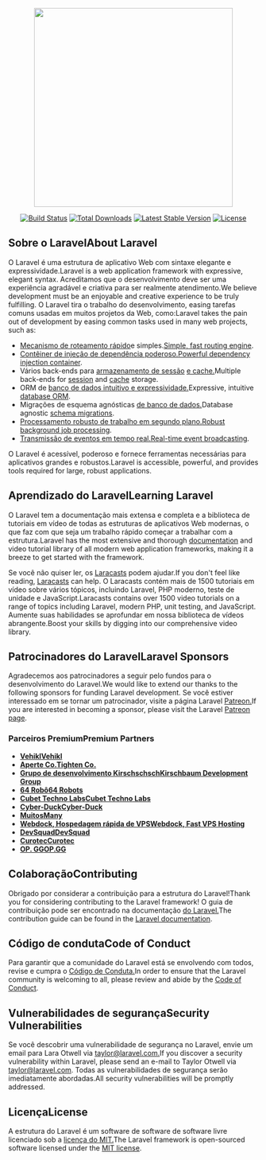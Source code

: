 <p align="center"><a href="https://laravel.com" target="_blank"><img src="https://raw.githubusercontent.com/laravel/art/master/logo-lockup/5%20SVG/2%20CMYK/1%20Full%20Color/laravel-logolockup-cmyk-red.svg" width="400"></a></p>

<p align="center">
<a href="https://travis-ci.org/laravel/framework"><img src="https://travis-ci.org/laravel/framework.svg" alt="Build Status"></a>
<a href="https://packagist.org/packages/laravel/framework"><img src="https://img.shields.io/packagist/dt/laravel/framework" alt="Total Downloads"></a>
<a href="https://packagist.org/packages/laravel/framework"><img src="https://img.shields.io/packagist/v/laravel/framework" alt="Latest Stable Version"></a>
<a href="https://packagist.org/packages/laravel/framework"><img src="https://img.shields.io/packagist/l/laravel/framework" alt="License"></a>
</p>

## <a name="about-laravel"></a><span data-ttu-id="ab444-101">Sobre o Laravel</span><span class="sxs-lookup"><span data-stu-id="ab444-101">About Laravel</span></span>

<span data-ttu-id="ab444-102">O Laravel é uma estrutura de aplicativo Web com sintaxe elegante e expressividade.</span><span class="sxs-lookup"><span data-stu-id="ab444-102">Laravel is a web application framework with expressive, elegant syntax.</span></span> <span data-ttu-id="ab444-103">Acreditamos que o desenvolvimento deve ser uma experiência agradável e criativa para ser realmente atendimento.</span><span class="sxs-lookup"><span data-stu-id="ab444-103">We believe development must be an enjoyable and creative experience to be truly fulfilling.</span></span> <span data-ttu-id="ab444-104">O Laravel tira o trabalho do desenvolvimento, easing tarefas comuns usadas em muitos projetos da Web, como:</span><span class="sxs-lookup"><span data-stu-id="ab444-104">Laravel takes the pain out of development by easing common tasks used in many web projects, such as:</span></span>

- <span data-ttu-id="ab444-105">[Mecanismo de roteamento rápido](https://laravel.com/docs/routing)e simples.</span><span class="sxs-lookup"><span data-stu-id="ab444-105">[Simple, fast routing engine](https://laravel.com/docs/routing).</span></span>
- <span data-ttu-id="ab444-106">[Contêiner de injeção de dependência poderoso.](https://laravel.com/docs/container)</span><span class="sxs-lookup"><span data-stu-id="ab444-106">[Powerful dependency injection container](https://laravel.com/docs/container).</span></span>
- <span data-ttu-id="ab444-107">Vários back-ends para [armazenamento de sessão](https://laravel.com/docs/session) [e cache.](https://laravel.com/docs/cache)</span><span class="sxs-lookup"><span data-stu-id="ab444-107">Multiple back-ends for [session](https://laravel.com/docs/session) and [cache](https://laravel.com/docs/cache) storage.</span></span>
- <span data-ttu-id="ab444-108">ORM de [banco de dados intuitivo e expressividade.](https://laravel.com/docs/eloquent)</span><span class="sxs-lookup"><span data-stu-id="ab444-108">Expressive, intuitive [database ORM](https://laravel.com/docs/eloquent).</span></span>
- <span data-ttu-id="ab444-109">Migrações de esquema agnósticas [de banco de dados.](https://laravel.com/docs/migrations)</span><span class="sxs-lookup"><span data-stu-id="ab444-109">Database agnostic [schema migrations](https://laravel.com/docs/migrations).</span></span>
- <span data-ttu-id="ab444-110">[Processamento robusto de trabalho em segundo plano.](https://laravel.com/docs/queues)</span><span class="sxs-lookup"><span data-stu-id="ab444-110">[Robust background job processing](https://laravel.com/docs/queues).</span></span>
- <span data-ttu-id="ab444-111">[Transmissão de eventos em tempo real.](https://laravel.com/docs/broadcasting)</span><span class="sxs-lookup"><span data-stu-id="ab444-111">[Real-time event broadcasting](https://laravel.com/docs/broadcasting).</span></span>

<span data-ttu-id="ab444-112">O Laravel é acessível, poderoso e fornece ferramentas necessárias para aplicativos grandes e robustos.</span><span class="sxs-lookup"><span data-stu-id="ab444-112">Laravel is accessible, powerful, and provides tools required for large, robust applications.</span></span>

## <a name="learning-laravel"></a><span data-ttu-id="ab444-113">Aprendizado do Laravel</span><span class="sxs-lookup"><span data-stu-id="ab444-113">Learning Laravel</span></span>

<span data-ttu-id="ab444-114">O Laravel tem a [](https://laravel.com/docs) documentação mais extensa e completa e a biblioteca de tutoriais em vídeo de todas as estruturas de aplicativos Web modernas, o que faz com que seja um trabalho rápido começar a trabalhar com a estrutura.</span><span class="sxs-lookup"><span data-stu-id="ab444-114">Laravel has the most extensive and thorough [documentation](https://laravel.com/docs) and video tutorial library of all modern web application frameworks, making it a breeze to get started with the framework.</span></span>

<span data-ttu-id="ab444-115">Se você não quiser ler, os [Laracasts](https://laracasts.com) podem ajudar.</span><span class="sxs-lookup"><span data-stu-id="ab444-115">If you don't feel like reading, [Laracasts](https://laracasts.com) can help.</span></span> <span data-ttu-id="ab444-116">O Laracasts contém mais de 1500 tutoriais em vídeo sobre vários tópicos, incluindo Laravel, PHP moderno, teste de unidade e JavaScript.</span><span class="sxs-lookup"><span data-stu-id="ab444-116">Laracasts contains over 1500 video tutorials on a range of topics including Laravel, modern PHP, unit testing, and JavaScript.</span></span> <span data-ttu-id="ab444-117">Aumente suas habilidades se aprofundar em nossa biblioteca de vídeos abrangente.</span><span class="sxs-lookup"><span data-stu-id="ab444-117">Boost your skills by digging into our comprehensive video library.</span></span>

## <a name="laravel-sponsors"></a><span data-ttu-id="ab444-118">Patrocinadores do Laravel</span><span class="sxs-lookup"><span data-stu-id="ab444-118">Laravel Sponsors</span></span>

<span data-ttu-id="ab444-119">Agradecemos aos patrocinadores a seguir pelo fundos para o desenvolvimento do Laravel.</span><span class="sxs-lookup"><span data-stu-id="ab444-119">We would like to extend our thanks to the following sponsors for funding Laravel development.</span></span> <span data-ttu-id="ab444-120">Se você estiver interessado em se tornar um patrocinador, visite a página Laravel [Patreon.](https://patreon.com/taylorotwell)</span><span class="sxs-lookup"><span data-stu-id="ab444-120">If you are interested in becoming a sponsor, please visit the Laravel [Patreon page](https://patreon.com/taylorotwell).</span></span>

### <a name="premium-partners"></a><span data-ttu-id="ab444-121">Parceiros Premium</span><span class="sxs-lookup"><span data-stu-id="ab444-121">Premium Partners</span></span>

- <span data-ttu-id="ab444-122">**[Vehikl](https://vehikl.com/)**</span><span class="sxs-lookup"><span data-stu-id="ab444-122">**[Vehikl](https://vehikl.com/)**</span></span>
- <span data-ttu-id="ab444-123">**[Aperte Co.](https://tighten.co)**</span><span class="sxs-lookup"><span data-stu-id="ab444-123">**[Tighten Co.](https://tighten.co)**</span></span>
- <span data-ttu-id="ab444-124">**[Grupo de desenvolvimento Kirschschsch](https://kirschbaumdevelopment.com)**</span><span class="sxs-lookup"><span data-stu-id="ab444-124">**[Kirschbaum Development Group](https://kirschbaumdevelopment.com)**</span></span>
- <span data-ttu-id="ab444-125">**[64 Robô](https://64robots.com)**</span><span class="sxs-lookup"><span data-stu-id="ab444-125">**[64 Robots](https://64robots.com)**</span></span>
- <span data-ttu-id="ab444-126">**[Cubet Techno Labs](https://cubettech.com)**</span><span class="sxs-lookup"><span data-stu-id="ab444-126">**[Cubet Techno Labs](https://cubettech.com)**</span></span>
- <span data-ttu-id="ab444-127">**[Cyber-Duck](https://cyber-duck.co.uk)**</span><span class="sxs-lookup"><span data-stu-id="ab444-127">**[Cyber-Duck](https://cyber-duck.co.uk)**</span></span>
- <span data-ttu-id="ab444-128">**[Muitos](https://www.many.co.uk)**</span><span class="sxs-lookup"><span data-stu-id="ab444-128">**[Many](https://www.many.co.uk)**</span></span>
- <span data-ttu-id="ab444-129">**[Webdock, Hospedagem rápida de VPS](https://www.webdock.io/en)**</span><span class="sxs-lookup"><span data-stu-id="ab444-129">**[Webdock, Fast VPS Hosting](https://www.webdock.io/en)**</span></span>
- <span data-ttu-id="ab444-130">**[DevSquad](https://devsquad.com)**</span><span class="sxs-lookup"><span data-stu-id="ab444-130">**[DevSquad](https://devsquad.com)**</span></span>
- <span data-ttu-id="ab444-131">**[Curotec](https://www.curotec.com/)**</span><span class="sxs-lookup"><span data-stu-id="ab444-131">**[Curotec](https://www.curotec.com/)**</span></span>
- <span data-ttu-id="ab444-132">**[OP. GG](https://op.gg)**</span><span class="sxs-lookup"><span data-stu-id="ab444-132">**[OP.GG](https://op.gg)**</span></span>

## <a name="contributing"></a><span data-ttu-id="ab444-133">Colaboração</span><span class="sxs-lookup"><span data-stu-id="ab444-133">Contributing</span></span>

<span data-ttu-id="ab444-134">Obrigado por considerar a contribuição para a estrutura do Laravel!</span><span class="sxs-lookup"><span data-stu-id="ab444-134">Thank you for considering contributing to the Laravel framework!</span></span> <span data-ttu-id="ab444-135">O guia de contribuição pode ser encontrado na documentação [do Laravel.](https://laravel.com/docs/contributions)</span><span class="sxs-lookup"><span data-stu-id="ab444-135">The contribution guide can be found in the [Laravel documentation](https://laravel.com/docs/contributions).</span></span>

## <a name="code-of-conduct"></a><span data-ttu-id="ab444-136">Código de conduta</span><span class="sxs-lookup"><span data-stu-id="ab444-136">Code of Conduct</span></span>

<span data-ttu-id="ab444-137">Para garantir que a comunidade do Laravel está se envolvendo com todos, revise e cumpra o [Código de Conduta.](https://laravel.com/docs/contributions#code-of-conduct)</span><span class="sxs-lookup"><span data-stu-id="ab444-137">In order to ensure that the Laravel community is welcoming to all, please review and abide by the [Code of Conduct](https://laravel.com/docs/contributions#code-of-conduct).</span></span>

## <a name="security-vulnerabilities"></a><span data-ttu-id="ab444-138">Vulnerabilidades de segurança</span><span class="sxs-lookup"><span data-stu-id="ab444-138">Security Vulnerabilities</span></span>

<span data-ttu-id="ab444-139">Se você descobrir uma vulnerabilidade de segurança no Laravel, envie um email para Lara Otwell via [taylor@laravel.com.](mailto:taylor@laravel.com)</span><span class="sxs-lookup"><span data-stu-id="ab444-139">If you discover a security vulnerability within Laravel, please send an e-mail to Taylor Otwell via [taylor@laravel.com](mailto:taylor@laravel.com).</span></span> <span data-ttu-id="ab444-140">Todas as vulnerabilidades de segurança serão imediatamente abordadas.</span><span class="sxs-lookup"><span data-stu-id="ab444-140">All security vulnerabilities will be promptly addressed.</span></span>

## <a name="license"></a><span data-ttu-id="ab444-141">Licença</span><span class="sxs-lookup"><span data-stu-id="ab444-141">License</span></span>

<span data-ttu-id="ab444-142">A estrutura do Laravel é um software de software de software livre licenciado sob a [licença do MIT.](https://opensource.org/licenses/MIT)</span><span class="sxs-lookup"><span data-stu-id="ab444-142">The Laravel framework is open-sourced software licensed under the [MIT license](https://opensource.org/licenses/MIT).</span></span>
